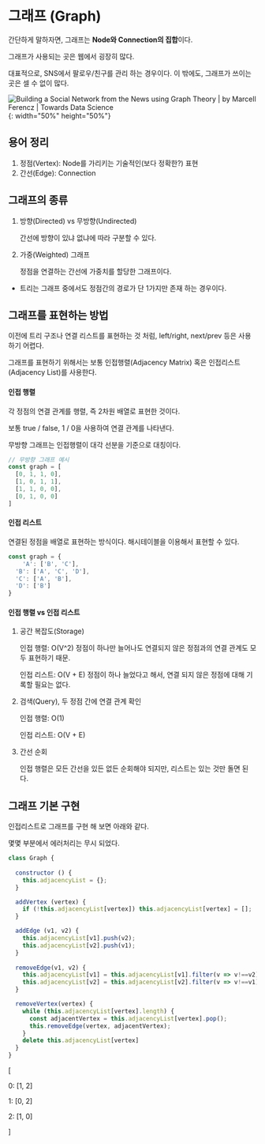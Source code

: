 # 그래프 (Graph)

간단하게 말하자면, 그래프는 **Node와 Connection의 집합**이다.

그래프가 사용되는 곳은 웹에서 굉장히 많다.

대표적으로, SNS에서 팔로우/친구를 관리 하는 경우이다. 이 밖에도, 그래프가 쓰이는 곳은 셀 수 없이 많다.

![Building a Social Network from the News using Graph Theory | by Marcell  Ferencz | Towards Data Science](https://miro.medium.com/max/918/1*pjWVblqLglpVxEMk9m7DsA.png){: width="50%" height="50%"}

## 용어 정리

1. 정점(Vertex): Node를 가리키는 기술적인(보다 정확한?) 표현
2. 간선(Edge): Connection



## 그래프의 종류

1. 방향(Directed) vs 무방향(Undirected)

   간선에 방향이 있냐 없냐에 따라 구분할 수 있다.

2. 가중(Weighted) 그래프

   정점을 연결하는 간선에 가중치를 할당한 그래프이다.

* 트리는 그래프 중에서도 정점간의 경로가 단 1가지만 존재 하는 경우이다.



## 그래프를 표현하는 방법

이전에 트리 구조나 연결 리스트를 표현하는 것 처럼, left/right, next/prev 등은 사용하기 어렵다.

그래프를 표현하기 위해서는 보통 인접행렬(Adjacency Matrix) 혹은 인접리스트(Adjacency List)를 사용한다.



#### 인접 행렬

각 정점의 연결 관계를 행렬, 즉 2차원 배열로 표현한 것이다.

보통 true / false, 1 / 0을 사용하여 연결 관계를 나타낸다.

무방향 그래프는 인접행렬이 대각 선분을 기준으로 대칭이다.

```javascript
// 무방향 그래프 예시
const graph = [
  [0, 1, 1, 0],
  [1, 0, 1, 1],
  [1, 1, 0, 0],
  [0, 1, 0, 0]
]
```



#### 인접 리스트

연결된 정점을 배열로 표현하는 방식이다. 해시테이블을 이용해서 표현할 수 있다.

```javascript
const graph = {
	'A': ['B', 'C'],
  'B': ['A', 'C', 'D'],
  'C': ['A', 'B'],
  'D': ['B']
}
```



#### 인접 행렬 vs 인접 리스트

1. 공간 복잡도(Storage)

   인접 행렬: O(V^2) 정점이 하나만 늘어나도 연결되지 않은 정점과의 연결 관계도 모두 표현하기 때문.

   인접 리스트: O(V + E) 정점이 하나 늘었다고 해서, 연결 되지 않은 정점에 대해 기록할 필요는 없다.

2. 검색(Query), 두 정점 간에 연결 관계 확인

   인접 행렬: O(1)

   인접 리스트: O(V + E)

3. 간선 순회

   인접 행렬은 모든 간선을 있든 없든 순회해야 되지만, 리스트는 있는 것만 돌면 된다.



## 그래프 기본 구현

인접리스트로 그래프를 구현 해 보면 아래와 같다.

몇몇 부분에서 에러처리는 무시 되었다.

```javascript
class Graph {
  
  constructor () {
    this.adjacencyList = {};
  }

  addVertex (vertex) {
    if (!this.adjacencyList[vertex]) this.adjacencyList[vertex] = [];
  }

  addEdge (v1, v2) {
    this.adjacencyList[v1].push(v2);
    this.adjacencyList[v2].push(v1);
  }
  
  removeEdge(v1, v2) {
    this.adjacencyList[v1] = this.adjacencyList[v1].filter(v => v!==v2);
    this.adjacencyList[v2] = this.adjacencyList[v2].filter(v => v!==v1);
  }

  removeVertex(vertex) {
    while (this.adjacencyList[vertex].length) {
      const adjacentVertex = this.adjacencyList[vertex].pop();
      this.removeEdge(vertex, adjacentVertex);
    }
    delete this.adjacencyList[vertex]
  }
}
```



[

 0: [1, 2]

 1: [0, 2]

 2: [1, 0]

]


















